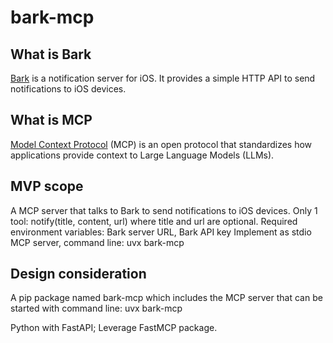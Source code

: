 # bark-mcp

## What is Bark
[Bark](https://github.com/Finb/bark-server) is a notification server for iOS. It provides a simple HTTP API to send notifications to iOS devices.

## What is MCP
[Model Context Protocol](https://modelcontextprotocol.io/introduction) (MCP) is an open protocol that standardizes how applications provide context to Large Language Models (LLMs).

## MVP scope
A MCP server that talks to Bark to send notifications to iOS devices.
Only 1 tool: notify(title, content, url) where title and url are optional.
Required environment variables: Bark server URL, Bark API key
Implement as stdio MCP server, command line: uvx bark-mcp

## Design consideration
A pip package named bark-mcp which includes the MCP server that can be started with command line: uvx bark-mcp

Python with FastAPI; Leverage FastMCP package.